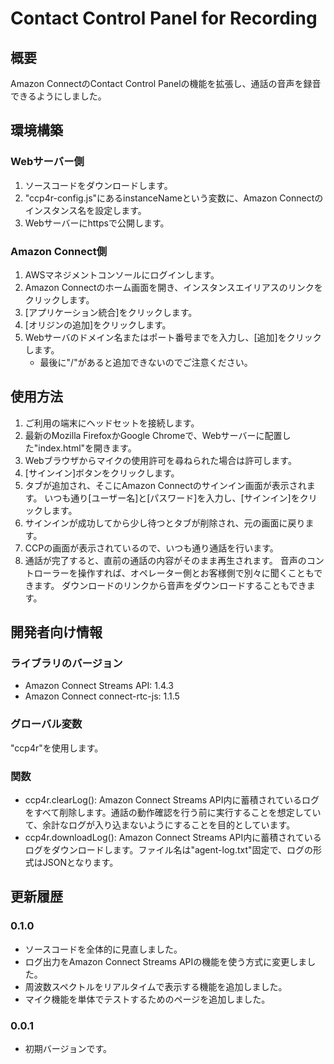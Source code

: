 # Contact Control Panel for Recording



## 概要

Amazon ConnectのContact Control Panelの機能を拡張し、通話の音声を録音できるようにしました。



## 環境構築

### Webサーバー側

1. ソースコードをダウンロードします。
2. "ccp4r-config.js"にあるinstanceNameという変数に、Amazon Connectのインスタンス名を設定します。
3. Webサーバーにhttpsで公開します。



### Amazon Connect側

1. AWSマネジメントコンソールにログインします。
2. Amazon Connectのホーム画面を開き、インスタンスエイリアスのリンクをクリックします。
3. [アプリケーション統合]をクリックします。
4. [オリジンの追加]をクリックします。
5. Webサーバのドメイン名またはポート番号までを入力し、[追加]をクリックします。
   - 最後に"/"があると追加できないのでご注意ください。



## 使用方法

1. ご利用の端末にヘッドセットを接続します。
2. 最新のMozilla FirefoxかGoogle Chromeで、Webサーバーに配置した"index.html"を開きます。
3. Webブラウザからマイクの使用許可を尋ねられた場合は許可します。
4. [サインイン]ボタンをクリックします。
5. タブが追加され、そこにAmazon Connectのサインイン画面が表示されます。
   いつも通り[ユーザー名]と[パスワード]を入力し、[サインイン]をクリックします。
6. サインインが成功してから少し待つとタブが削除され、元の画面に戻ります。
7. CCPの画面が表示されているので、いつも通り通話を行います。
8. 通話が完了すると、直前の通話の内容がそのまま再生されます。
   音声のコントローラーを操作すれば、オペレーター側とお客様側で別々に聞くこともできます。
   ダウンロードのリンクから音声をダウンロードすることもできます。



## 開発者向け情報

### ライブラリのバージョン

- Amazon Connect Streams API: 1.4.3
- Amazon Connect connect-rtc-js: 1.1.5



### グローバル変数

"ccp4r"を使用します。



### 関数

- ccp4r.clearLog(): Amazon Connect Streams API内に蓄積されているログをすべて削除します。通話の動作確認を行う前に実行することを想定していて、余計なログが入り込まないようにすることを目的としています。
- ccp4r.downloadLog(): Amazon Connect Streams API内に蓄積されているログをダウンロードします。ファイル名は"agent-log.txt"固定で、ログの形式はJSONとなります。



## 更新履歴

### 0.1.0

- ソースコードを全体的に見直しました。
- ログ出力をAmazon Connect Streams APIの機能を使う方式に変更しました。
- 周波数スペクトルをリアルタイムで表示する機能を追加しました。
- マイク機能を単体でテストするためのページを追加しました。

### 0.0.1

- 初期バージョンです。